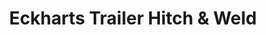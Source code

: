 ---
title: "Eckharts Trailer Hitch & Weld"
url: /mission-hills/eckharts-trailer-hitch-and-weld/
shop: car parts
---